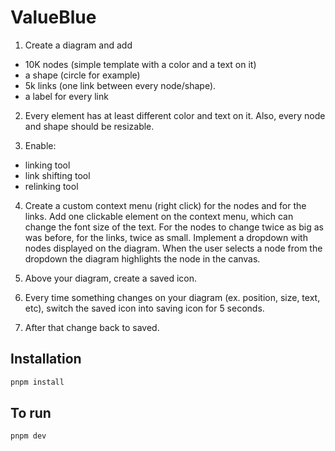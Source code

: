 # ValueBlue

1. Create a diagram and add

- 10K nodes (simple template with a color and a text on it)
- a shape (circle for example)
- 5k links (one link between every node/shape).
- a label for every link

2. Every element has at least different color and text on it. Also, every node and shape should
   be resizable.

3. Enable:

- linking tool
- link shifting tool
- relinking tool

4. Create a custom context menu (right click) for the nodes and for the links. Add one clickable
   element on the context menu, which can change the font size of the text. For the nodes to
   change twice as big as was before, for the links, twice as small.
   Implement a dropdown with nodes displayed on the diagram. When the user selects a node
   from the dropdown the diagram highlights the node in the canvas.

5. Above your diagram, create a saved icon.

6. Every time something changes on your diagram (ex. position, size, text, etc), switch the saved
   icon into saving icon for 5 seconds.

7. After that change back to saved.

## Installation

```sh
pnpm install
```

## To run

```sh
pnpm dev
```
